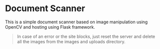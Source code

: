 # Document Scanner

This is a simple document scanner based on image manipulation using OpenCV and hosting using Flask framework.

>In case of an error or the site blocks, just reset the server and delete all the images from the images and uploads directory.